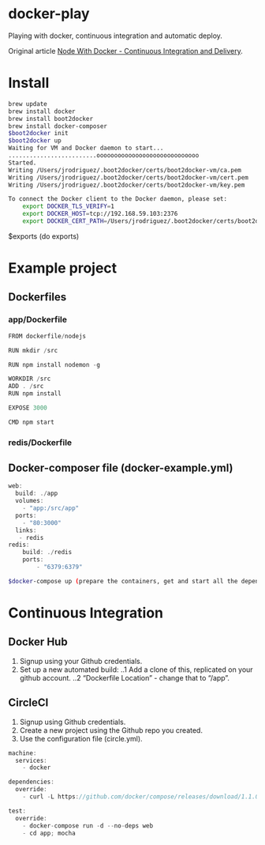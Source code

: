 # docker-play
Playing with docker, continuous integration and automatic deploy.

Original article [Node With Docker - Continuous Integration and Delivery](http://mherman.org/blog/2015/03/06/node-with-docker-continuous-integration-and-delivery/#.VQ9YhZPF-6B).

# Install

```bash
brew update
brew install docker
brew install boot2docker
brew install docker-composer
$boot2docker init
$boot2docker up
Waiting for VM and Docker daemon to start...
.........................ooooooooooooooooooooooooooooo
Started.
Writing /Users/jrodriguez/.boot2docker/certs/boot2docker-vm/ca.pem
Writing /Users/jrodriguez/.boot2docker/certs/boot2docker-vm/cert.pem
Writing /Users/jrodriguez/.boot2docker/certs/boot2docker-vm/key.pem

To connect the Docker client to the Docker daemon, please set:
    export DOCKER_TLS_VERIFY=1
    export DOCKER_HOST=tcp://192.168.59.103:2376
    export DOCKER_CERT_PATH=/Users/jrodriguez/.boot2docker/certs/boot2docker-vm
```

$exports (do exports)

# Example project

## Dockerfiles

### app/Dockerfile

```javascript
FROM dockerfile/nodejs

RUN mkdir /src

RUN npm install nodemon -g

WORKDIR /src
ADD . /src
RUN npm install

EXPOSE 3000

CMD npm start
```

### redis/Dockerfile

## Docker-composer file (docker-example.yml)
```javascript
web:
  build: ./app
  volumes:
    - "app:/src/app"
  ports:
    - "80:3000"
  links:
   - redis
redis:
    build: ./redis
    ports:
        - "6379:6379"
```

```bash
$docker-compose up (prepare the containers, get and start all the dependencies defined in Dockerfiles)
```

# Continuous Integration

## Docker Hub
1. Signup using your Github credentials.
2. Set up a new automated build:
..1 Add a clone of this, replicated on your github account.
..2 “Dockerfile Location” - change that to “/app”. 

## CircleCI
1. Signup using Github credentials.
2. Create a new project using the Github repo you created.
3. Use the configuration file (circle.yml).
```javascript
machine:
  services:
    - docker

dependencies:
  override:
    - curl -L https://github.com/docker/compose/releases/download/1.1.0/docker-compose-`uname -s`-`uname -m` > /usr/local/bin/docker-compose chmod +x /usr/local/bin/docker-compose

test:
  override:
    - docker-compose run -d --no-deps web
    - cd app; mocha
```

